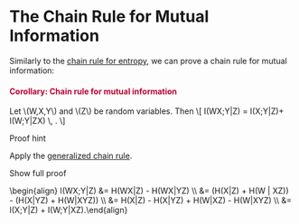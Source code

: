 # The Chain Rule for Mutual Information

<p>Similarly to the <a title="The Chain Rule" href="https://canvas.uva.nl/courses/10933/pages/the-chain-rule" data-api-endpoint="https://canvas.uva.nl/api/v1/courses/10933/pages/the-chain-rule" data-api-returntype="Page">chain rule for entropy</a>, we can prove a chain rule for mutual information:</p>
<div class="content-box pad-box-mini border border-trbl border-round">
<h4 style="color: #bc0031;"><strong>Corollary: Chain rule for mutual information</strong></h4>
Let \(W,X,Y\) and \(Z\) be random variables. Then \[ I(WX;Y|Z) = I(X;Y|Z)+ I(W;Y|ZX) \, . \]
<p><span class="element_toggler" role="button" aria-controls="group2" aria-label="Toggler" aria-expanded="false"><span class="Button">Proof hint</span></span></p>
<div id="group2" style="">
<div class="content-box">Apply the <a title="Conditional Entropy" href="https://canvas.uva.nl/courses/10933/pages/the-chain-rule#corGeneralizedChainRule" data-api-returntype="Page" data-api-endpoint="https://canvas.uva.nl/api/v1/courses/10933/pages/the-chain-rule%23corGeneralizedChainRule">generalized chain rule</a>.
<p><span class="element_toggler" role="button" aria-controls="group2sub" aria-label="Toggler" aria-expanded="false"><span class="Button">Show full proof</span></span></p>
<div id="group2sub" style="">
<div class="content-box">\begin{align} I(WX;Y|Z) &amp;= H(WX|Z) - H(WX|YZ) \\ &amp;= (H(X|Z) + H(W | XZ)) - (H(X|YZ) + H(W|XYZ)) \\ &amp;= H(X|Z) - H(X|YZ) + H(W|XZ) - H(W|XYZ) \\ &amp;= I(X;Y|Z) + I(W;Y|XZ).\end{align}</div>
</div>
</div>
</div>
</div>
<p><span style="color: #ff00ff;"> </span></p>